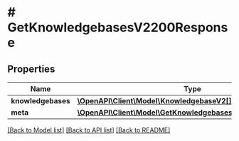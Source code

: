 # # GetKnowledgebasesV2200Response

## Properties

Name | Type | Description | Notes
------------ | ------------- | ------------- | -------------
**knowledgebases** | [**\OpenAPI\Client\Model\KnowledgebaseV2[]**](KnowledgebaseV2.md) |  |
**meta** | [**\OpenAPI\Client\Model\GetKnowledgebasesV2200ResponseMeta**](GetKnowledgebasesV2200ResponseMeta.md) |  |

[[Back to Model list]](../../README.md#models) [[Back to API list]](../../README.md#endpoints) [[Back to README]](../../README.md)
